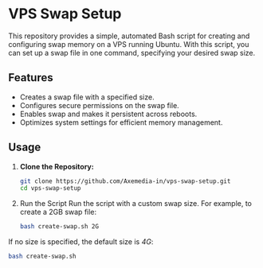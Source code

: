# VPS Swap Setup

This repository provides a simple, automated Bash script for creating and configuring swap memory on a VPS running Ubuntu. With this script, you can set up a swap file in one command, specifying your desired swap size.

## Features

- Creates a swap file with a specified size.
- Configures secure permissions on the swap file.
- Enables swap and makes it persistent across reboots.
- Optimizes system settings for efficient memory management.

## Usage

1. **Clone the Repository:**

   ```bash
   git clone https://github.com/Axemedia-in/vps-swap-setup.git
   cd vps-swap-setup
   
2. Run the Script
Run the script with a custom swap size. For example, to create a 2GB swap file:
   ```bash
   bash create-swap.sh 2G
   
If no size is specified, the default size is *4G*:
   ```bash
   bash create-swap.sh
